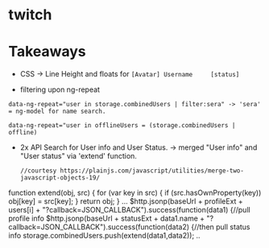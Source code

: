 # twitch

# Takeaways

 - CSS -> Line Height and floats for ```[Avatar] Username     [status]```


 - filtering upon ng-repeat
 
 ```
 data-ng-repeat="user in storage.combinedUsers | filter:sera" -> 'sera' = ng-model for name search.
 ```
 ```
 data-ng-repeat="user in offlineUsers = (storage.combinedUsers | offline)
 ```
 
- 2x API Search for User info and User Status. -> merged "User info" and "User status" via 'extend' function.
  
  ```
  //courtesy https://plainjs.com/javascript/utilities/merge-two-javascript-objects-19/
function extend(obj, src) {
    for (var key in src) {
        if (src.hasOwnProperty(key)) obj[key] = src[key];
    }
    return obj;
}
  ...
          $http.jsonp(baseUrl + profileExt + users[i] + "?callback=JSON_CALLBACK").success(function(data1) {//pull profile info
            $http.jsonp(baseUrl + statusExt + data1.name + "?callback=JSON_CALLBACK").success(function(data2) {//then pull status info
               storage.combinedUsers.push(extend(data1,data2)); 
  ..
  ```
  
  
